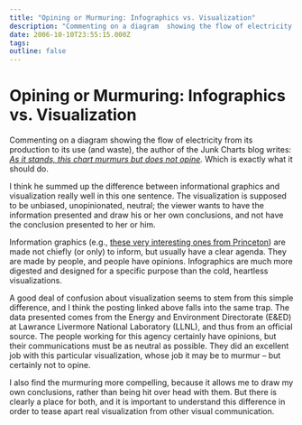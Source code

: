 ```yaml
---
title: "Opining or Murmuring: Infographics vs. Visualization"
description: "Commenting on a diagram  showing the flow of electricity from its production to its use (and waste), the author of the Junk Charts blog writes: As it stands, this chart murmurs but does not opine. Which is exactly what it should do."
date: 2006-10-10T23:55:15.000Z
tags: 
outline: false
---
```


# Opining or Murmuring: Infographics vs. Visualization

Commenting on a diagram showing the flow of electricity from its production to its use (and waste), the author of the Junk Charts blog writes: <a href="http://junkcharts.typepad.com/junk_charts/2006/10/graphical_equit_2.html"><em>As it stands, this chart murmurs but does not opine</em></a><em>.</em> Which is exactly what it should do.

I think he summed up the difference between informational graphics and visualization really well in this one sentence. The visualization is supposed to be unbiased, unopinionated, neutral; the viewer wants to have the information presented and draw his or her own conclusions, and not have the conclusion presented to her or him.

Information graphics (e.g., <a href="http://www.princeton.edu/~ina/infographics/index.html">these very interesting ones from Princeton</a>) are made not chiefly (or only) to inform, but usually have a clear agenda. They are made by people, and people have opinions. Infographics are much more digested and designed for a specific purpose than the cold, heartless visualizations.

A good deal of confusion about visualization seems to stem from this simple difference, and I think the posting linked above falls into the same trap. The data presented comes from the Energy and Environment Directorate (E&amp;ED) at Lawrance Livermore National Laboratory (LLNL), and thus from an official source. The people working for this agency certainly have opinions, but their communications must be as neutral as possible. They did an excellent job with this particular visualization, whose job it may be to murmur – but certainly not to opine.

I also find the murmuring more compelling, because it allows me to draw my own conclusions, rather than being hit over head with them. But there is clearly a place for both, and it is important to understand this difference in order to tease apart real visualization from other visual communication.


